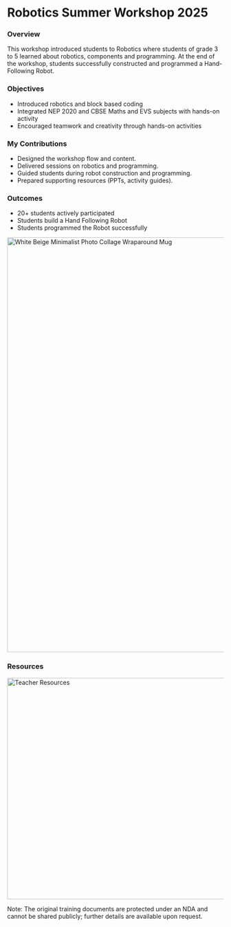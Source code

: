 # Robotics Summer Workshop 2025
### Overview
This workshop introduced students to Robotics where students of grade 3 to 5 learned about robotics, components and programming. At the end of the workshop, students successfully constructed and programmed a Hand-Following Robot.
### Objectives
- Introduced robotics and block based coding
- Integrated NEP 2020 and CBSE Maths and EVS subjects with hands-on activity
- Encouraged teamwork and creativity through hands-on activities
### My Contributions
- Designed the workshop flow and content.
- Delivered sessions on robotics and programming.
- Guided students during robot construction and programming.
- Prepared supporting resources (PPTs, activity guides).
### Outcomes 
- 20+ students actively participated
- Students build a Hand Following Robot
- Students programmed the Robot successfully

<img width="2000" height="965" alt="White Beige Minimalist Photo Collage Wraparound Mug" src="https://github.com/user-attachments/assets/18c3d9d5-2093-4514-87ac-8f1dc0635245" />

### Resources

<img width="582" height="515" alt="Teacher Resources" src="https://github.com/user-attachments/assets/2be08722-ff62-4e70-b579-4952e735fe0f" />

Note: The original training documents are protected under an NDA and cannot be shared publicly; further details are available upon request.
